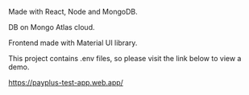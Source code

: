 Made with React, Node and MongoDB.

DB on Mongo Atlas cloud.

Frontend made with Material UI library.

This project contains .env files, so please visit the link below to view a demo.

https://payplus-test-app.web.app/
